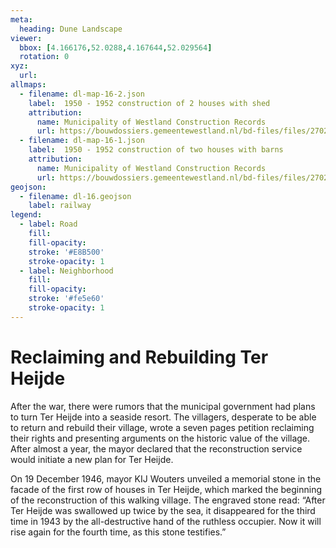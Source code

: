 ```yaml
---
meta:
  heading: Dune Landscape
viewer:
  bbox: [4.166176,52.0288,4.167644,52.029564]
  rotation: 0
xyz:
  url:
allmaps:
  - filename: dl-map-16-2.json
    label: 	1950 - 1952 construction of 2 houses with shed
    attribution:
      name: Municipality of Westland Construction Records
      url: https://bouwdossiers.gemeentewestland.nl/bd-files/files/27022016021110/Documenten/b41cbee4387341fcad07e3c4c3d98b60.pdf 
  - filename: dl-map-16-1.json
    label: 	1950 - 1952 construction of two houses with barns
    attribution:
      name: Municipality of Westland Construction Records
      url: https://bouwdossiers.gemeentewestland.nl/bd-files/files/27022016021110/Documenten/eec76c6c30254ed8a39d38048910e008.pdf
geojson:
  - filename: dl-16.geojson
    label: railway
legend:
  - label: Road
    fill: 
    fill-opacity: 
    stroke: '#E8B500'
    stroke-opacity: 1
  - label: Neighborhood
    fill: 
    fill-opacity: 
    stroke: '#fe5e60'
    stroke-opacity: 1
---
```


# Reclaiming and Rebuilding Ter Heijde 

After the war, there were  rumors that the municipal government had plans to turn Ter Heijde into a seaside resort. The villagers, desperate to be able to return and rebuild their village, wrote a seven pages petition reclaiming their rights and presenting arguments on the historic value of the village. After almost a year, the mayor declared that the reconstruction service would initiate a new plan for Ter Heijde.

On 19 December 1946, mayor KIJ Wouters unveiled a memorial stone in the facade of the first row of houses in Ter Heijde, which marked the beginning of the reconstruction of this walking village. The engraved stone read: “After Ter Heijde was swallowed up twice by the sea, it disappeared for the third time in 1943 by the all-destructive hand of the ruthless occupier. Now it will rise again for the fourth time, as this stone testifies.”